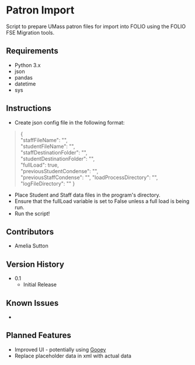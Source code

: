 

# Patron Import

Script to prepare UMass patron files for import into FOLIO using the FOLIO FSE Migration tools.

## Requirements


* Python 3.x
* json
* pandas
* datetime
* sys


## Instructions

* Create json config file in the following format:
>{  
    "staffFileName": "",  
  "studentFileName": "",  
  "staffDestinationFolder": "",  
  "studentDestinationFolder": "",  
  "fullLoad": true,  
  "previousStudentCondense": "",  
  "previousStaffCondense": "",
  "loadProcessDirectory": "",
  "logFileDirectory": ""
}
* Place Student and Staff data files in the program's directory.
* Ensure that the fullLoad variable is set to False unless a full load is being run.
* Run the script!


## Contributors


* Amelia Sutton


## Version History

* 0.1
    * Initial Release
    
## Known Issues
* 
## Planned Features
* Improved UI - potentially using [Gooey](https://github.com/chriskiehl/Gooey)
* Replace placeholder data in xml with actual data

